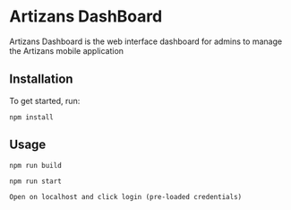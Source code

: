 # Artizans DashBoard

Artizans Dashboard is the web interface dashboard for admins to manage the Artizans mobile application

## Installation
To get started, run:

```
npm install
```

## Usage

```
npm run build

npm run start

Open on localhost and click login (pre-loaded credentials)

```
